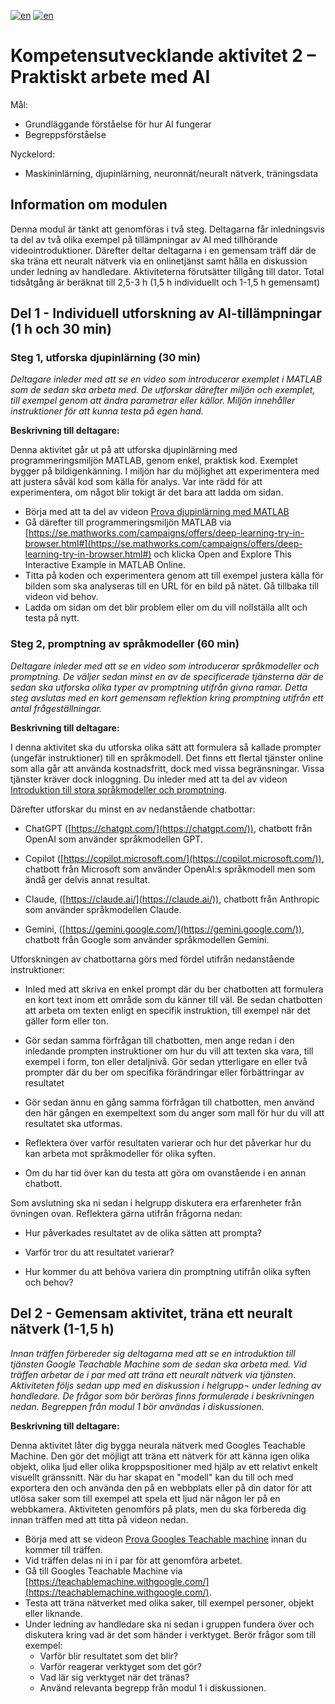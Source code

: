[![en](https://img.shields.io/badge/lang-sv-yellow.svg)](https://github.com/wasp-ed/moduler/blob/main/modul2.md)
[![en](https://img.shields.io/badge/lang-en-red.svg)](https://github.com/wasp-ed/moduler/blob/main/modul2.en.md)
# Kompetensutvecklande aktivitet 2 – Praktiskt arbete med AI


Mål:
-   Grundläggande förståelse för hur AI fungerar
-   Begreppsförståelse

Nyckelord:
-   Maskininlärning, djupinlärning, neuronnät/neuralt nätverk, träningsdata

## Information om modulen

Denna modul är tänkt att genomföras i två steg. Deltagarna får inledningsvis ta del av två olika exempel på tillämpningar av AI med tillhörande videointroduktioner. Därefter deltar deltagarna i en gemensam träff där de ska träna ett neuralt nätverk via en onlinetjänst samt hålla en diskussion under ledning av handledare. Aktiviteterna förutsätter tillgång till dator. Total tidsåtgång är beräknat till 2,5-3 h (1,5 h individuellt och 1-1,5 h gemensamt)

## Del 1 - Individuell utforskning av AI-tillämpningar (1 h och 30 min)

### Steg 1, utforska djupinlärning (30 min)

*Deltagare inleder med att se en video som introducerar exemplet i MATLAB som de sedan ska arbeta med. De utforskar därefter miljön och exemplet, till exempel genom att ändra parametrar eller källor. Miljön innehåller instruktioner för att kunna testa på egen hand.*

**Beskrivning till deltagare:**

Denna aktivitet går ut på att utforska djupinlärning med programmeringsmiljön MATLAB, genom enkel, praktisk kod. Exemplet bygger på bildigenkänning. I miljön har du möjlighet att experimentera med att justera såväl kod som källa för analys. Var inte rädd för att experimentera, om något blir tokigt är det bara att ladda om sidan.

- Börja med att ta del av videon [Prova djupinlärning med MATLAB](https://www.youtube.com/watch?v=ELIcLRsX_wQ)
- Gå därefter till programmeringsmiljön MATLAB via [https://se.mathworks.com/campaigns/offers/deep-learning-try-in-browser.html#](https://se.mathworks.com/campaigns/offers/deep-learning-try-in-browser.html#) och klicka Open and Explore This Interactive Example in MATLAB Online.
- Titta på koden och experimentera genom att till exempel justera källa för bilden som ska analyseras till en URL för en bild på nätet. Gå tillbaka till videon vid behov.
- Ladda om sidan om det blir problem eller om du vill nollställa allt och testa på nytt.


### Steg 2, promptning av språkmodeller (60 min)

*Deltagare inleder med att se en video som introducerar språkmodeller och promptning. De väljer sedan minst en av de specificerade tjänsterna där de sedan ska utforska olika typer av promptning utifrån givna ramar. Detta steg avslutas med en kort gemensam reflektion kring promptning utifrån ett antal frågeställningar.*

**Beskrivning till deltagare:**

I denna aktivitet ska du utforska olika sätt att formulera så kallade prompter (ungefär instruktioner) till en språkmodell. Det finns ett flertal tjänster online som alla går att använda kostnadsfritt, dock med vissa begränsningar. Vissa tjänster kräver dock inloggning. Du inleder med att ta del av videon [Introduktion till stora språkmodeller och promptning](https://youtu.be/npZ-khffSoQ).

Därefter utforskar du minst en av nedanstående chatbottar:

-   ChatGPT ([https://chatgpt.com/](https://chatgpt.com/)), chatbott från OpenAI som använder språkmodellen GPT.
    
-   Copilot ([https://copilot.microsoft.com/](https://copilot.microsoft.com/)), chatbott från Microsoft som använder OpenAI:s språkmodell men som ändå ger delvis annat resultat.
    
-   Claude, ([https://claude.ai/](https://claude.ai/)), chatbott från Anthropic som använder språkmodellen Claude.
    
-   Gemini, ([https://gemini.google.com/](https://gemini.google.com/)), chatbott från Google som använder språkmodellen Gemini.
    

Utforskningen av chatbottarna görs med fördel utifrån nedanstående instruktioner:

-   Inled med att skriva en enkel prompt där du ber chatbotten att formulera en kort text inom ett område som du känner till väl. Be sedan chatbotten att arbeta om texten enligt en specifik instruktion, till exempel när det gäller form eller ton.
    
-   Gör sedan samma förfrågan till chatbotten, men ange redan i den inledande prompten instruktioner om hur du vill att texten ska vara, till exempel i form, ton eller detaljnivå. Gör sedan ytterligare en eller två prompter där du ber om specifika förändringar eller förbättringar av resultatet
    
-   Gör sedan ännu en gång samma förfrågan till chatbotten, men använd den här gången en exempeltext som du anger som mall för hur du vill att resultatet ska utformas.
    
-   Reflektera över varför resultaten varierar och hur det påverkar hur du kan arbeta mot språkmodeller för olika syften.
    
-   Om du har tid över kan du testa att göra om ovanstående i en annan chatbott.
    

Som avslutning ska ni sedan i helgrupp diskutera era erfarenheter från övningen ovan. Reflektera gärna utifrån frågorna nedan:

-   Hur påverkades resultatet av de olika sätten att prompta?
    
-   Varför tror du att resultatet varierar?
    
-   Hur kommer du att behöva variera din promptning utifrån olika syften och behov?

## Del 2 - Gemensam aktivitet, träna ett neuralt nätverk (1-1,5 h)

*Innan träffen förbereder sig deltagarna med att se en introduktion till tjänsten Google Teachable Machine som de sedan ska arbeta med. Vid träffen arbetar de i par med att träna ett neuralt nätverk via tjänsten. Aktiviteten följs sedan upp med en diskussion i helgrupp¬ under ledning av handledare. De frågor som bör beröras finns formulerade i beskrivningen nedan. Begreppen från modul 1 bör användas i diskussionen.*

**Beskrivning till deltagare:**

Denna aktivitet låter dig bygga neurala nätverk med Googles Teachable Machine. Den gör det möjligt att träna ett nätverk för att känna igen olika objekt, olika ljud eller olika kroppspositioner med hjälp av ett relativt enkelt visuellt gränssnitt. När du har skapat en "modell" kan du till och med exportera den och använda den på en webbplats eller på din dator för att utlösa saker som till exempel att spela ett ljud när någon ler på en webbkamera. Aktiviteten genomförs på plats, men du ska förbereda dig innan träffen med att titta på videon nedan.

- Börja med att se videon [Prova Googles Teachable machine](https://www.youtube.com/watch?v=v5SE5_MpBiw) innan du kommer till träffen. 
- Vid träffen delas ni in i par för att genomföra arbetet.
- Gå till Googles Teachable Machine via [https://teachablemachine.withgoogle.com/](https://teachablemachine.withgoogle.com/).
- Testa att träna nätverket med olika saker, till exempel personer, objekt eller liknande.
- Under ledning av handledare ska ni sedan i gruppen fundera över och diskutera kring vad är det som händer i verktyget. Berör frågor som till exempel:
  - Varför blir resultatet som det blir?
  - Varför reagerar verktyget som det gör?
  - Vad lär sig verktyget när det tränas?
  - Använd relevanta begrepp från modul 1 i diskussionen.
